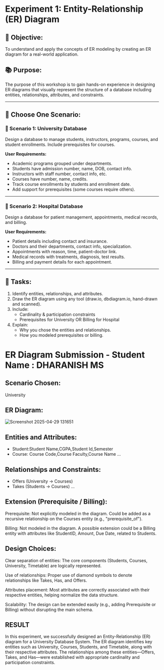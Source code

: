 # Experiment 1: Entity-Relationship (ER) Diagram

## 🎯 Objective:
To understand and apply the concepts of ER modeling by creating an ER diagram for a real-world application.

## 📚 Purpose:
The purpose of this workshop is to gain hands-on experience in designing ER diagrams that visually represent the structure of a database including entities, relationships, attributes, and constraints.

---

## 🧪 Choose One Scenario:

### 🔹 Scenario 1: University Database
Design a database to manage students, instructors, programs, courses, and student enrollments. Include prerequisites for courses.

**User Requirements:**
- Academic programs grouped under departments.
- Students have admission number, name, DOB, contact info.
- Instructors with staff number, contact info, etc.
- Courses have number, name, credits.
- Track course enrollments by students and enrollment date.
- Add support for prerequisites (some courses require others).

---

### 🔹 Scenario 2: Hospital Database
Design a database for patient management, appointments, medical records, and billing.

**User Requirements:**
- Patient details including contact and insurance.
- Doctors and their departments, contact info, specialization.
- Appointments with reason, time, patient-doctor link.
- Medical records with treatments, diagnosis, test results.
- Billing and payment details for each appointment.

---

## 📝 Tasks:
1. Identify entities, relationships, and attributes.
2. Draw the ER diagram using any tool (draw.io, dbdiagram.io, hand-drawn and scanned).
3. Include:
   - Cardinality & participation constraints
   - Prerequisites for University OR Billing for Hospital
4. Explain:
   - Why you chose the entities and relationships.
   - How you modeled prerequisites or billing.

# ER Diagram Submission - Student Name : DHARANISH MS

## Scenario Chosen:
University 

## ER Diagram:
![Screenshot 2025-04-29 131651](https://github.com/user-attachments/assets/22480a07-b90a-462f-9224-94db951e097c)



## Entities and Attributes:
- Student:Student Name,CGPA,Student Id,Semester
- Course: Course Code,Course Faculty,Course Name
...

## Relationships and Constraints:
- Offers (University → Courses)
- Takes (Students → Courses)
...

## Extension (Prerequisite / Billing):
Prerequisite: Not explicitly modeled in the diagram. Could be added as a recursive relationship on the Courses entity (e.g., "prerequisite_of").

Billing: Not modeled in the diagram. A possible extension could be a Billing entity with attributes like StudentID, Amount, Due Date, related to Students.

## Design Choices:
Clear separation of entities: The core components (Students, Courses, University, Timetable) are logically represented.

Use of relationships: Proper use of diamond symbols to denote relationships like Takes, Has, and Offers.

Attributes placement: Most attributes are correctly associated with their respective entities, helping normalize the data structure.

Scalability: The design can be extended easily (e.g., adding Prerequisite or Billing) without disrupting the main schema.

## RESULT
In this experiment, we successfully designed an Entity-Relationship (ER) diagram for a University Database System. The ER diagram identifies key entities such as University, Courses, Students, and Timetable, along with their respective attributes. The relationships among these entities—Offers, Takes, and Has—were established with appropriate cardinality and participation constraints.
